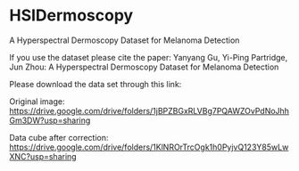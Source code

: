 # HSIDermoscopy
A Hyperspectral Dermoscopy Dataset for Melanoma Detection

If you use the dataset please cite the paper:
Yanyang Gu, Yi-Ping Partridge, Jun Zhou: A Hyperspectral Dermoscopy Dataset for Melanoma Detection

Please download the data set through this link:

Original image: https://drive.google.com/drive/folders/1jBPZBGxRLVBg7PQAWZOvPdNoJhhGm3DW?usp=sharing

Data cube after correction: https://drive.google.com/drive/folders/1KlNROrTrcOgk1h0PyjvQ123Y85wLwXNC?usp=sharing
